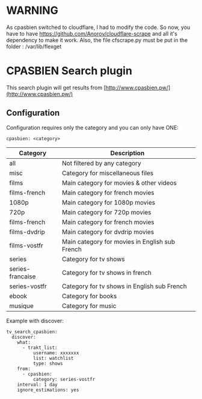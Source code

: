 # WARNING

As cpasbien switched to cloudflare, I had to modify the code.
So now, you have to have https://github.com/Anorov/cloudflare-scrape and all it's dependency to make it work.
Also, the file cfscrape.py must be put in the folder : /var/lib/flexget

# CPASBIEN Search plugin

This search plugin will get results from [http://www.cpasbien.pw/](http://www.cpasbien.pw/)

## Configuration

Configuration requires only the category and you can only have ONE:
```
cpasbien: <category>
```


| **Category** | **Description** |
| --- | --- |
| all | Not filtered by any category |
| misc | Category for miscellaneous files |
| films | Main category for movies & other videos |
| films-french | Main category for french movies |
| 1080p | Main category for 1080p movies |
| 720p | Main category for 720p movies |
| films-french | Main category for french movies |
| films-dvdrip | Main category for dvdrip movies |
| films-vostfr | Main category for movies in English sub French |
| series | Category for tv shows |
| series-francaise | Category for tv shows in french |
| series-vostfr | Category for tv shows in English sub French |
| ebook | Category for books |
| musique | Category for music |

Example with discover:
```
tv_search_cpasbien:
  discover:
    what:
      - trakt_list:
          username: xxxxxxx
          list: watchlist
          type: shows
    from:
      - cpasbien:
          category: series-vostfr
    interval: 1 day
    ignore_estimations: yes
```

